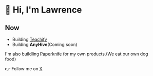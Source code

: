 # 👋 Hi, I'm Lawrence

## Now

* Building [Teachify](https://useteachify.com/)
* Building **AnyHive**(Coming soon)

I'm also buildling [Paperknife](https://x.com/_paperknife) for my own products.(We eat our own dog food)

:point_right: Follow me on [X](https://x.com/linyiru)
